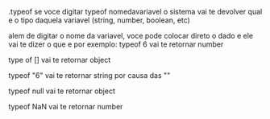 .typeof
se voce digitar typeof nomedavariavel o sistema vai te devolver qual e o tipo daquela variavel (string, number, boolean, etc)

alem de digitar o nome da variavel, voce pode colocar direto o dado e ele vai te dizer o que e
por exemplo: typeof 6
vai te retornar number

type of []
vai te retornar object

typeof "6"
vai te retornar string por causa das ""

typeof null
vai te retornar object

typeof NaN
vai te retornar number
